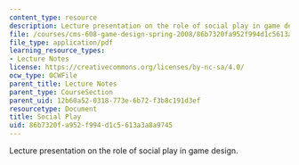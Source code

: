 ```yaml
---
content_type: resource
description: Lecture presentation on the role of social play in game design.
file: /courses/cms-608-game-design-spring-2008/86b7320fa952f994d1c5613a3a8a9745_MITCMS_608s08_lec29.pdf
file_type: application/pdf
learning_resource_types:
- Lecture Notes
license: https://creativecommons.org/licenses/by-nc-sa/4.0/
ocw_type: OCWFile
parent_title: Lecture Notes
parent_type: CourseSection
parent_uid: 12b60a52-0318-773e-6b72-f3b8c191d3ef
resourcetype: Document
title: Social Play
uid: 86b7320f-a952-f994-d1c5-613a3a8a9745
---
```

Lecture presentation on the role of social play in game design.